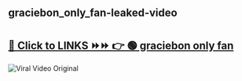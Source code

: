 
 ## graciebon_only_fan-leaked-video 

# <h2><a href="https://clipsfans.com/graciebon_only_fan&ref=git">🔗 Click to LINKS ⏩⏩ 👉 🟢 graciebon only fan </a></h2>

<a href="https://clipsfans.com/graciebon_only_fan&ref=git" rel="nofollow" data-target="animated-image.originalLink"><img src="https://i.ibb.co.com/xMMVF88/686577567.gif" alt="Viral Video Original" style="max-width: 100%; display: inline-block;" data-target="animated-image.originalImage"></a>
